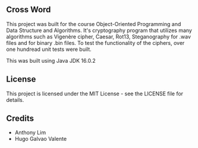 ## Cross Word
This project was built for the course Object-Oriented Programming and Data Structure and Algorithms. It's cryptography program that utilizes many algorithms such as Vigenère cipher, Caesar, Rot13, Steganography for .wav files and for binary .bin files.
To test the functionality of the ciphers, over one hundread unit tests were built.


This was built using Java JDK 16.0.2

## License
This project is licensed under the MIT License - see the LICENSE file for details.

## Credits 
- Anthony Lim
- Hugo Galvao Valente
